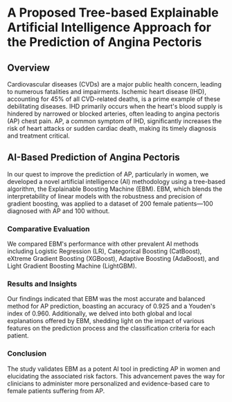 
# A Proposed Tree-based Explainable Artificial Intelligence Approach for the Prediction of Angina Pectoris

## Overview
Cardiovascular diseases (CVDs) are a major public health concern, leading to numerous fatalities and impairments. Ischemic heart disease (IHD), accounting for 45% of all CVD-related deaths, is a prime example of these debilitating diseases. IHD primarily occurs when the heart's blood supply is hindered by narrowed or blocked arteries, often leading to angina pectoris (AP) chest pain. AP, a common symptom of IHD, significantly increases the risk of heart attacks or sudden cardiac death, making its timely diagnosis and treatment critical.

## AI-Based Prediction of Angina Pectoris
In our quest to improve the prediction of AP, particularly in women, we developed a novel artificial intelligence (AI) methodology using a tree-based algorithm, the Explainable Boosting Machine (EBM). EBM, which blends the interpretability of linear models with the robustness and precision of gradient boosting, was applied to a dataset of 200 female patients—100 diagnosed with AP and 100 without.

### Comparative Evaluation
We compared EBM's performance with other prevalent AI methods including Logistic Regression (LR), Categorical Boosting (CatBoost), eXtreme Gradient Boosting (XGBoost), Adaptive Boosting (AdaBoost), and Light Gradient Boosting Machine (LightGBM).

### Results and Insights
Our findings indicated that EBM was the most accurate and balanced method for AP prediction, boasting an accuracy of 0.925 and a Youden's index of 0.960. Additionally, we delved into both global and local explanations offered by EBM, shedding light on the impact of various features on the prediction process and the classification criteria for each patient.

### Conclusion
The study validates EBM as a potent AI tool in predicting AP in women and elucidating the associated risk factors. This advancement paves the way for clinicians to administer more personalized and evidence-based care to female patients suffering from AP.

